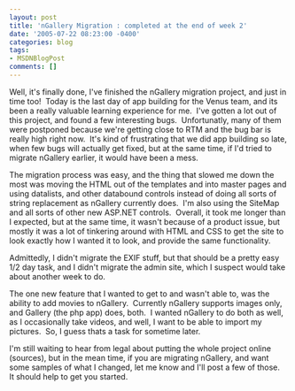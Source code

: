 ```yaml
---
layout: post
title: 'nGallery Migration : completed at the end of week 2'
date: '2005-07-22 08:23:00 -0400'
categories: blog
tags:
- MSDNBlogPost
comments: []
---
```


Well, it's finally done, I've finished the nGallery migration project, and just in time too!&nbsp; Today is the last day of app building for the Venus team, and its been a really valuable learning experience for me.&nbsp; I've gotten a lot out of this project, and found a few interesting bugs.&nbsp; Unfortunatly, many of them were postponed because we're getting close to RTM and the bug bar is really high right now.&nbsp; It's kind of frustrating that we did app building so late, when few bugs will actually get fixed, but at the same time, if I'd tried to migrate nGallery earlier, it would have been a mess.

The migration process was easy, and the thing that slowed me down the most was moving the HTML out of the templates and into master pages and using datalists, and other databound controls instead of doing all sorts of string replacement as nGallery currently does.&nbsp; I'm also using the SiteMap and all sorts of other new ASP.NET controls.&nbsp; Overall, it took me longer than I expected, but at the same time, it wasn't because of a product issue, but mostly it was a lot of tinkering around with HTML and CSS to get the site to look exactly how I wanted it to look, and provide the same functionality.

Admittedly, I didn't migrate the EXIF stuff, but that should be a pretty easy 1/2 day task, and I didn't migrate the admin site, which I suspect would take about another week to do.&nbsp; 

The one new feature that I wanted to get to and wasn't able to, was the ability to add movies to nGallery.&nbsp; Currently nGallery supports images only, and Gallery (the php app) does, both.&nbsp; I wanted nGallery to do both as well, as I occasionally take videos, and well, I want to be able to import my pictures.&nbsp; So, I guess thats a task for sometime later.&nbsp; 

I'm still waiting to hear from legal about putting the whole project online (sources), but in the mean time, if you are migrating nGallery, and want some samples of what I changed, let me know and I'll post a few of those.&nbsp; It should help to get you started.